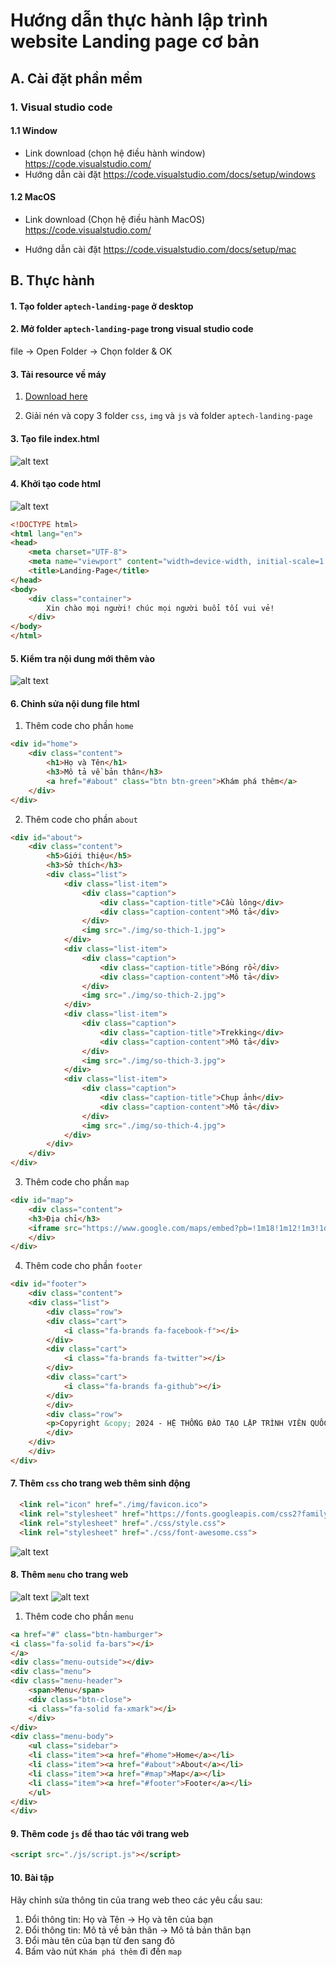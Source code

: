 # Hướng dẫn thực hành lập trình website Landing page cơ bản

## A. Cài đặt phần mềm
### 1. Visual studio code
#### 1.1 Window
- Link download (chọn hệ điều hành window)
https://code.visualstudio.com/
-  Hướng dẫn cài đặt
https://code.visualstudio.com/docs/setup/windows

#### 1.2 MacOS
- Link download (Chọn hệ điều hành MacOS)
https://code.visualstudio.com/

- Hướng dẫn cài đặt
https://code.visualstudio.com/docs/setup/mac


## B. Thực hành

#### 1. Tạo folder `aptech-landing-page` ở desktop

#### 2. Mở folder `aptech-landing-page` trong visual studio code
file -> Open Folder -> Chọn folder & OK

#### 3. Tải resource về máy 
1. [Download here](https://drive.google.com/drive/folders/1UqasgPZM6hCGg4XVgyNcNKf-DrH7gxiG?usp=drive_link ) 

2. Giải nén và copy 3 folder `css`, `img` và `js` và folder `aptech-landing-page`

#### 3. Tạo file index.html
![alt text](./docs/image-1.png)

#### 4. Khởi tạo code html
![alt text](./docs/image-2.png)

```html
<!DOCTYPE html>
<html lang="en">
<head>
    <meta charset="UTF-8">
    <meta name="viewport" content="width=device-width, initial-scale=1.0">
    <title>Landing-Page</title>
</head>
<body>
    <div class="container">
        Xin chào mọi người! chúc mọi người buổi tối vui vẻ!
    </div>
</body>
</html>
```

#### 5. Kiểm tra nội dung mới thêm vào
![alt text](./docs/image-3.png)

#### 6. Chỉnh sửa nội dung file html
1. Thêm code cho phần `home`
```html
<div id="home">
    <div class="content">
        <h1>Họ và Tên</h1>
        <h3>Mô tả về bản thân</h3>
        <a href="#about" class="btn btn-green">Khám phá thêm</a>
    </div>
</div>
```

2. Thêm code cho phần `about`
```html
<div id="about">
    <div class="content">
        <h5>Giới thiệu</h5>
        <h3>Sở thích</h3>
        <div class="list">
            <div class="list-item">
                <div class="caption">
                    <div class="caption-title">Cầu lông</div>
                    <div class="caption-content">Mô tả</div>
                </div>
                <img src="./img/so-thich-1.jpg">
            </div>
            <div class="list-item">
                <div class="caption">
                    <div class="caption-title">Bóng rổ</div>
                    <div class="caption-content">Mô tả</div>
                </div>
                <img src="./img/so-thich-2.jpg">
            </div>
            <div class="list-item">
                <div class="caption">
                    <div class="caption-title">Trekking</div>
                    <div class="caption-content">Mô tả</div>
                </div>
                <img src="./img/so-thich-3.jpg">
            </div>
            <div class="list-item">
                <div class="caption">
                    <div class="caption-title">Chụp ảnh</div>
                    <div class="caption-content">Mô tả</div>
                </div>
                <img src="./img/so-thich-4.jpg">
            </div>
        </div>
    </div>
</div>
```
3. Thêm code cho phần `map`
```html
<div id="map">
    <div class="content">
    <h3>Địa chỉ</h3>
    <iframe src="https://www.google.com/maps/embed?pb=!1m18!1m12!1m3!1d3919.060333257187!2d106.71161431098558!3d10.806691158589564!2m3!1f0!2f0!3f0!3m2!1i1024!2i768!4f13.1!3m3!1m2!1s0x317529ed00409f09%3A0x11f7708a5c77d777!2zQXB0ZWNoIENvbXB1dGVyIEVkdWNhdGlvbiAtIEjhu4cgVGjhu5FuZyDEkMOgbyB04bqhbyBM4bqtcCBUcsOsbmggVmnDqm4gUXXhu5FjIHThur8gQXB0ZWNo!5e0!3m2!1sen!2s!4v1729571181897!5m2!1sen!2s" width="100%" height="100%" style="border:0;" allowfullscreen="" loading="lazy" referrerpolicy="no-referrer-when-downgrade"></iframe>
    </div>
</div>
```

4. Thêm code cho phần `footer`
```html
<div id="footer">
    <div class="content">
    <div class="list">
        <div class="row">
        <div class="cart">
            <i class="fa-brands fa-facebook-f"></i>
        </div>
        <div class="cart">
            <i class="fa-brands fa-twitter"></i>
        </div>
        <div class="cart">
            <i class="fa-brands fa-github"></i>
        </div>
        </div>
        <div class="row">
        <p>Copyright &copy; 2024 - HỆ THỐNG ĐÀO TẠO LẬP TRÌNH VIÊN QUỐC TẾ APTECH</p>
        </div>
    </div>
    </div>
</div>
```

#### 7. Thêm `css` cho trang web thêm sinh động
```html
  <link rel="icon" href="./img/favicon.ico">
  <link rel="stylesheet" href="https://fonts.googleapis.com/css2?family=Source+Sans+Pro:ital,wght@0,300;0,400;0,700;1,300;1,400;1,700&display=swap">
  <link rel="stylesheet" href="./css/style.css">
  <link rel="stylesheet" href="./css/font-awesome.css">
```

![alt text](./docs/image.png)

#### 8. Thêm `menu` cho trang web
![alt text](./docs/image-5.png)
![alt text](./docs/image-4.png)

1. Thêm code cho phần `menu`
```html
<a href="#" class="btn-hamburger">
<i class="fa-solid fa-bars"></i>
</a>
<div class="menu-outside"></div>
<div class="menu">
<div class="menu-header">
    <span>Menu</span>
    <div class="btn-close">
    <i class="fa-solid fa-xmark"></i>
    </div>
</div>
<div class="menu-body">
    <ul class="sidebar">
    <li class="item"><a href="#home">Home</a></li>
    <li class="item"><a href="#about">About</a></li>
    <li class="item"><a href="#map">Map</a></li>
    <li class="item"><a href="#footer">Footer</a></li>
    </ul>
</div>
</div>
```

#### 9. Thêm code `js` để thao tác với trang web
```html
<script src="./js/script.js"></script>
```

#### 10. Bài tập
Hãy chỉnh sửa thông tin của trang web theo các yêu cầu sau:
1. Đổi thông tin: Họ và Tên -> Họ và tên của bạn
2. Đổi thông tin: Mô tả về bản thân -> Mô tả bản thân bạn
3. Đổi màu tên của bạn từ đen sang đỏ
4. Bấm vào nút `Khám phá thêm` đi đến `map`
